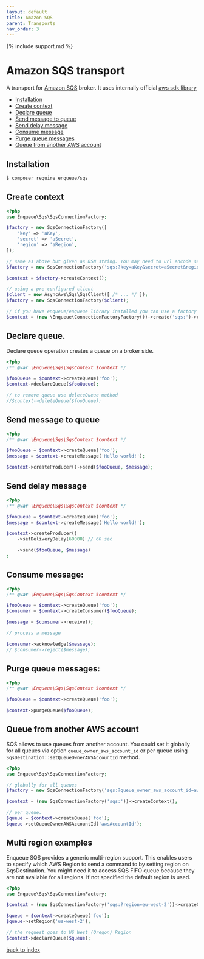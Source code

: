 ```yaml
---
layout: default
title: Amazon SQS
parent: Transports
nav_order: 3
---
```

{% include support.md %}

# Amazon SQS transport

A transport for [Amazon SQS](https://aws.amazon.com/sqs/) broker.
It uses internally official [aws sdk library](https://packagist.org/packages/aws/aws-sdk-php)

* [Installation](#installation)
* [Create context](#create-context)
* [Declare queue](#decalre-queue)
* [Send message to queue](#send-message-to-queue)
* [Send delay message](#send-delay-message)
* [Consume message](#consume-message)
* [Purge queue messages](#purge-queue-messages)
* [Queue from another AWS account](#queue-from-another-aws-account)

## Installation

```bash
$ composer require enqueue/sqs
```

## Create context

```php
<?php
use Enqueue\Sqs\SqsConnectionFactory;

$factory = new SqsConnectionFactory([
    'key' => 'aKey',
    'secret' => 'aSecret',
    'region' => 'aRegion',
]);

// same as above but given as DSN string. You may need to url encode secret if it contains special char (like +)
$factory = new SqsConnectionFactory('sqs:?key=aKey&secret=aSecret&region=aRegion');

$context = $factory->createContext();

// using a pre-configured client
$client = new AsyncAws\Sqs\SqsClient([ /* ... */ ]);
$factory = new SqsConnectionFactory($client);

// if you have enqueue/enqueue library installed you can use a factory to build context from DSN
$context = (new \Enqueue\ConnectionFactoryFactory())->create('sqs:')->createContext();
```

## Declare queue.

Declare queue operation creates a queue on a broker side.

```php
<?php
/** @var \Enqueue\Sqs\SqsContext $context */

$fooQueue = $context->createQueue('foo');
$context->declareQueue($fooQueue);

// to remove queue use deleteQueue method
//$context->deleteQueue($fooQueue);
```

## Send message to queue

```php
<?php
/** @var \Enqueue\Sqs\SqsContext $context */

$fooQueue = $context->createQueue('foo');
$message = $context->createMessage('Hello world!');

$context->createProducer()->send($fooQueue, $message);
```

## Send delay message

```php
<?php
/** @var \Enqueue\Sqs\SqsContext $context */

$fooQueue = $context->createQueue('foo');
$message = $context->createMessage('Hello world!');

$context->createProducer()
    ->setDeliveryDelay(60000) // 60 sec

    ->send($fooQueue, $message)
;
```

## Consume message:

```php
<?php
/** @var \Enqueue\Sqs\SqsContext $context */

$fooQueue = $context->createQueue('foo');
$consumer = $context->createConsumer($fooQueue);

$message = $consumer->receive();

// process a message

$consumer->acknowledge($message);
// $consumer->reject($message);
```

## Purge queue messages:

```php
<?php
/** @var \Enqueue\Sqs\SqsContext $context */

$fooQueue = $context->createQueue('foo');

$context->purgeQueue($fooQueue);
```

## Queue from another AWS account

SQS allows to use queues from another account. You could set it globally for all queues via option `queue_owner_aws_account_id` or
per queue using `SqsDestination::setQueueOwnerAWSAccountId` method.

```php
<?php
use Enqueue\Sqs\SqsConnectionFactory;

// globally for all queues
$factory = new SqsConnectionFactory('sqs:?queue_owner_aws_account_id=awsAccountId');

$context = (new SqsConnectionFactory('sqs:'))->createContext();

// per queue.
$queue = $context->createQueue('foo');
$queue->setQueueOwnerAWSAccountId('awsAccountId');
```

## Multi region examples

Enqueue SQS provides a generic multi-region support. This enables users to specify which AWS Region to send a command to by setting region on SqsDestination.
You might need it to access SQS FIFO queue because they are not available for all regions.
If not specified the default region is used.

```php
<?php
use Enqueue\Sqs\SqsConnectionFactory;

$context = (new SqsConnectionFactory('sqs:?region=eu-west-2'))->createContext();

$queue = $context->createQueue('foo');
$queue->setRegion('us-west-2');

// the request goes to US West (Oregon) Region
$context->declareQueue($queue);
```

[back to index](../index.md)
